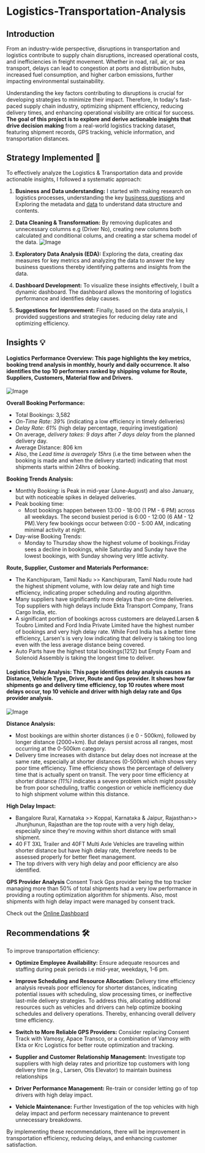 # Logistics-Transportation-Analysis

## Introduction 
From an industry-wide perspective, disruptions in transportation and logistics contribute to supply chain disruptions, increased operational costs, and inefficiencies in freight movement. Whether in road, rail, air, or sea transport, delays can lead to congestion at ports and distribution hubs, increased fuel consumption, and higher carbon emissions, further impacting environmental sustainability.

Understanding the key factors contributing to disruptions is crucial for developing strategies to minimize their impact. Therefore, In today's fast-paced supply chain industry, optimizing shipment efficiency, reducing delivery times, and enhancing operational visibility are critical for success. **The goal of this project is to explore and derive actionable insights that drive decision making** from a real-world logistics tracking dataset, featuring shipment records, GPS tracking, vehicle information, and transportation distances.

## Strategy Implemented 🎯 

To effectively analyze the Logistics & Transportation data and provide actionable insights, I followed a systematic approach:
   1. **Business and Data understanding:** I started with making research on logistics processes, understanding the key [business questions](https://github.com/Ben-Joan/Logistics-Transportation-Analysis/blob/main/Intro%20%26%20Brief_Challenge%2024_English.docx) and Exploring the metadata and [data](https://github.com/Ben-Joan/Logistics-Transportation-Analysis/blob/main/Transportation%20%26%20Logistics%20Tracking%20Dataset.xlsx) to understand data structure and contents.
 
   2. **Data Cleaning & Transformation:** By removing duplicates and unnecessary columns e.g (Driver No), creating new columns both calculated and conditional colums, and creating a star schema model of the data. ![Image](https://github.com/Ben-Joan/Logistics-Transportation-Analysis/blob/main/ERD.PNG)

   3. **Exploratory Data Analysis (EDA):** Exploring the data, creating dax measures for key metrics and analyzing the data to answer the key business questions thereby identifying patterns and insights from the data.

   4. **Dashboard Development:** To visualize these insights effectively, I built a dynamic dashboard. The dashboard allows the monitoring of logistics performance and identifies delay causes.

   5. **Suggestions for Improvement:** Finally, based on the data analysis, I provided suggestions and strategies for reducing delay rate and optimizing efficiency.


## Insights 💡

#### Logistics Performance Overview: This page highlights the key metrics, booking trend analysis in monthly, hourly and daily occurrence. It also identifies the top 10 performers ranked by shipping volume for Route, Suppliers, Customers, Material flow and Drivers.

![Image](https://github.com/Ben-Joan/Logistics-Transportation-Analysis/blob/main/Logistics%20%26%20Transport%20Tracking_page-0001.jpg)

**Overall Booking Performance:**
 - Total Bookings: 3,582
 - *On-Time Rate: 39%* (indicating a low efficiency in timely deliveries)
 - *Delay Rate: 61%* (high delay percentage, requiring investigation)
 - On average, *delivery takes: 9 days* after *7 days delay* from the planned delivery day.
 - Average Distance: 806 km
 - Also, the *Lead time is averagely 15hrs* (i.e the time between when the booking is made and when the delivery started) indicating that most shipments starts within 24hrs of booking. 

**Booking Trends Analysis:**
 - Monthly Booking: is Peak in mid-year (June-August) and also January, but with noticeable spikes in delayed deliveries.
 - Peak booking time: 
   - Most bookings happen between 13:00 - 18:00 (1 PM - 6 PM) across all weekdays. The second busiest period is 6:00 - 12:00 (6 AM - 12 PM).Very few bookings occur between 0:00 - 5:00 AM, indicating minimal activity at night.
 - Day-wise Booking Trends:
   - Monday to Thursday show the highest volume of bookings.Friday sees a decline in bookings,
while Saturday and Sunday have the lowest bookings, with Sunday showing very little activity.

**Route, Supplier, Customer and Materials Performance:**
 - The Kanchipuram, Tamil Nadu >> Kanchipuram, Tamil Nadu route had the highest shipment volume, with low delay rate and high time efficiency, indicating proper scheduling and routing algorithm.
 - Many suppliers have significantly more delays than on-time deliveries. Top suppliers with high delays include Ekta Transport Company, Trans Cargo India, etc.
 - A significant portion of bookings across customers are delayed.Larsen & Toubro Limited and Ford India Private Limited have the highest number of bookings and very high delay rate. While Ford India has a better time efficiency, Larsen's is very low indicating that delivery is taking too long even with the less average distance being covered.
 - Auto Parts have the highest total bookings(1212) but Empty Foam and Solenoid Assembly is taking the longest time to deliver.


#### Logistics Delay Analysis: This page identifies delay analysis causes as Distance, Vehicle Type, Driver, Route and Gps provider. It shows how far shipments go and delivery time efficiency, top 10 routes where most delays occur, top 10 vehicle and driver with high delay rate and Gps provider analysis.

![Image](https://github.com/Ben-Joan/Logistics-Transportation-Analysis/blob/main/Logistics%20%26%20Transport%20Tracking_page-0002.jpg)

**Distance Analysis:**
 - Most bookings are within shorter distances (i e 0 - 500km), followed by longer distance (2000+km). But delays persist across all ranges, most occurring at the 0-500km category.
 - Delivery time increases with distance but delay does not increase at the same rate, especially at shorter distances (0-500km) which shows very poor time efficiency. Time efficiency shows the percentage of delivery time that is actually spent on transit. The very poor time efficiency at shorter distance *(11%)* indicates a severe problem which might possibly be from poor scheduling, traffic congestion or vehicle inefficiency due to high shipment volume within this distance.

**High Delay Impact:**
 - Bangalore Rural, Karnataka >> Koppal, Karnataka & Jaipur, Rajasthan>> Jhunjhunun, Rajasthan are the top route with a very high delay, especially since they're moving within short distance with small shipment.
 - 40 FT 3XL Trailer and 40FT Multi Axle Vehicles are traveling within shorter distance but have high delay rate, therefore needs to be assessed properly for better fleet management.
 - The top drivers with very high delay and poor efficiency are also identified.

**GPS Provider Analysis**
 Consent Track Gps provider being the top tracker managing more than 50% of total shipments had a very low performance in providing a routing optimization algorithm for shipments. Also, most shipments with high delay impact were managed by consent track.

Check out the [Online Dashboard](https://app.powerbi.com/view?r=eyJrIjoiNmQxZTk1OGQtZjMzMi00YzgyLWI4YWYtMWM0MzI2NzhkYjUxIiwidCI6IjczMDc4ZWNkLWYzM2UtNDQxYy05ODYyLWVhZDdjNjFhNGU4MiJ9)


## Recommendations 🛠️
To improve transportation efficiency:

 - **Optimize Employee Availability:** Ensure adequate resources and staffing during peak periods i.e mid-year, weekdays, 1-6 pm.

 - **Improve Scheduling and Resource Allocation:** Delivery time efficiency analysis reveals poor efficiency for shorter distances, indicating potential issues with scheduling, slow processing times, or ineffective last-mile delivery strategies. To address this, allocating additional resources such as vehicles and drivers can help optimize booking schedules and delivery operations. Thereby, enhancing overall delivery time efficiency.


 - **Switch to More Reliable GPS Providers:** Consider replacing Consent Track with Vamosy, Apace Transco, or a combination of Vamosy with Ekta or Krc Logistics for better route optimization and tracking.

 - **Supplier and Customer Relationship Management:** Investigate top suppliers with high delay rates and prioritize top customers with long delivery time (e.g., Larsen, Otis Elevator) to maintain business relationships

 - **Driver Performance Management:** Re-train or consider letting go of top drivers with high delay impact.

 - **Vehicle Maintenance:** Further Investigation of the top vehicles with high delay impact and perform necessary maintenance to prevent unnecessary breakdowns.

By implementing these recommendations, there will be improvement in transportation efficiency, reducing delays, and enhancing customer satisfaction.
